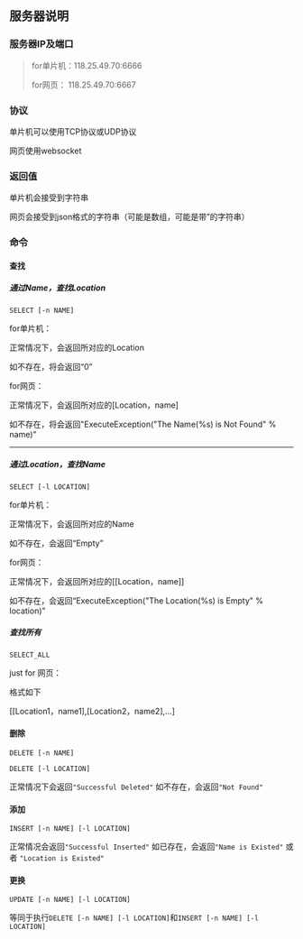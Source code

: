 ## 服务器说明 

### 服务器IP及端口
> for单片机：118.25.49.70:6666
>
> for网页：    118.25.49.70:6667

### 协议

单片机可以使用TCP协议或UDP协议

网页使用websocket

### 返回值

单片机会接受到字符串

网页会接受到json格式的字符串（可能是数组，可能是带”的字符串）

### 命令

#### 查找

##### 通过Name，查找Location

```
SELECT [-n NAME]
```

for单片机：

正常情况下，会返回所对应的Location

如不存在，将会返回“0”

for网页：

正常情况下，会返回所对应的[Location，name]

如不存在，将会返回"ExecuteException("The Name(%s) is Not Found" % name)"

------

##### 通过Location，查找Name

```
SELECT [-l LOCATION]
```

for单片机：

正常情况下，会返回所对应的Name

如不存在，会返回“Empty”

for网页：

正常情况下，会返回所对应的[[Location，name]]

如不存在，会返回“ExecuteException("The Location(%s) is Empty" % location)”

##### 查找所有

```
SELECT_ALL
```

just for 网页：

格式如下

[[Location1，name1],[Location2，name2],...]

#### 删除

```
DELETE [-n NAME]
```

```
DELETE [-l LOCATION]
```
正常情况下会返回`"Successful Deleted"`
如不存在，会返回`"Not Found"`

#### 添加

```
INSERT [-n NAME] [-l LOCATION]
```
正常情况会返回`"Successful Inserted"`
如已存在，会返回`"Name is Existed"` 或者 `"Location is Existed"`

#### 更换

```
UPDATE [-n NAME] [-l LOCATION]
```

等同于执行`DELETE [-n NAME] [-l LOCATION]`和`INSERT [-n NAME] [-l LOCATION]`


